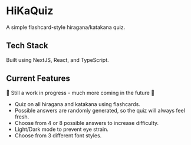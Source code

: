 
# HiKaQuiz

A simple flashcard-style hiragana/katakana quiz.


## Tech Stack

Built using NextJS, React, and TypeScript.



## Current Features
:construction: Still a work in progress - much more coming in the future :construction:

- Quiz on all hiragana and katakana using flashcards.
- Possible answers are randomly generated, so the quiz will always feel fresh.
- Choose from 4 or 8 possible answers to increase difficulty.
- Light/Dark mode to prevent eye strain.
- Choose from 3 different font styles.
